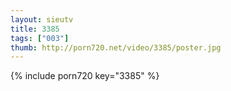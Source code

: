 ```yaml
--- 
layout: sieutv
title: 3385
tags: ["003"]
thumb: http://porn720.net/video/3385/poster.jpg
---
```

{% include porn720 key="3385" %} 
